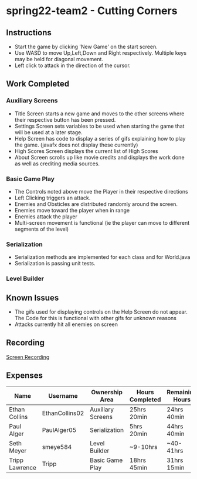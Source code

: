 # spring22-team2 - Cutting Corners
## Instructions
* Start the game by clicking 'New Game' on the start screen.
* Use WASD to move Up,Left,Down and Right respectively. Multiple keys may be held for diagonal movement.
* Left click to attack in the direction of the cursor.
## Work Completed
### Auxiliary Screens
* Title Screen starts a new game and moves to the other screens where their respective button has been pressed.
* Settings Screen sets variables to be used when starting the game that will be used at a later stage.
* Help Screen has code to display a series of gifs explaining how to play the game. (javafx does not display these currently)
* High Scores Screen displays the current list of High Scores
* About Screen scrolls up like movie credits and displays the work done as well as crediting media sources.

### Basic Game Play
* The Controls noted above move the Player in their respective directions
* Left Clicking triggers an attack.
* Enemies and Obsticles are distributed randomly around the screen.
* Enemies move toward the player when in range
* Enemies attack the player
* Multi-screen movement is functional (ie the player can move to different segments of the level)

### Serialization
* Serialization methods are implemented for each class and for World.java
* Serialization is passing unit tests.

### Level Builder


## Known Issues
* The gifs used for displaying controls on the Help Screen do not appear. The Code for this is functional with other gifs for unknown reasons
* Attacks currently hit all enemies on screen

## Recording
[Screen Recording]()
## Expenses
|Name|Username|Ownership Area|Hours Completed|Remaining Hours|Journal|
|---|---|---|---|----|---|
|Ethan Collins|EthanCollins02|Auxiliary Screens|25hrs 20min|24hrs 40min|[Ethan's Journal](https://github.com/bjucps209/spring22-team2/wiki/EthanJournal)|
|Paul Alger|PaulAlger05|Serialization|5hrs 20min|44hrs 40min|[Paul's Journal](https://github.com/bjucps209/spring22-team2/wiki/PaulJournal)|
|Seth Meyer|smeye584|Level Builder|~9-10hrs|~40-41hrs|[Seth's Journal](https://github.com/bjucps209/spring22-team2/wiki/SethJournal)|
|Tripp Lawrence|Tripp|Basic Game Play|18hrs 45min|31hrs 15min|[Tripp's Journal](https://github.com/bjucps209/spring22-team2/wiki/TrippJournal)|
